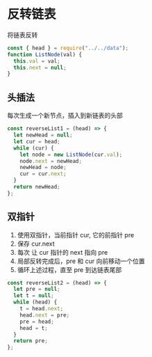 # 反转链表

将链表反转

```js
const { head } = require("../../data");
function ListNode(val) {
  this.val = val;
  this.next = null;
}
```

## 头插法

每次生成一个新节点，插入到新链表的头部

```js
const reverseList1 = (head) => {
  let newHead = null;
  let cur = head;
  while (cur) {
    let node = new ListNode(cur.val);
    node.next = newHead;
    newHead = node;
    cur = cur.next;
  }
  return newHead;
};
```

## 双指针

1. 使用双指针，当前指针 cur, 它的前指针 pre
2. 保存 cur.next
3. 每次 让 cur 指针的 next 指向 pre
4. 局部反转完成后，pre 和 cur 向前移动一个位置
5. 循环上述过程，直至 pre 到达链表尾部

```js
const reverseList2 = (head) => {
  let pre = null;
  let t = null;
  while (head) {
    t = head.next;
    head.next = pre;
    pre = head;
    head = t;
  }
  return pre;
};
```
